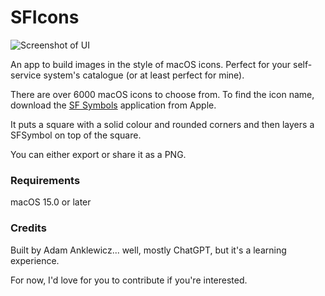 # SFIcons

![Screenshot of UI](https://www.neverhadtofight.com/wp-content/uploads/2024/12/Screenshot-2025-01-06-at-4.17.55%E2%80%AFPM.png)

An app to build images in the style of macOS icons. Perfect for your self-service system's catalogue (or at least perfect for mine).

There are over 6000 macOS icons to choose from. To find the icon name, download the [SF Symbols](https://devimages-cdn.apple.com/design/resources/download/SF-Symbols-6.dmg) application from Apple.

It puts a square with a solid colour and rounded corners and then layers a SFSymbol on top of the square. 

You can either export or share it as a PNG.

### Requirements

macOS 15.0 or later

### Credits

Built by Adam Anklewicz... well, mostly ChatGPT, but it's a learning experience.

For now, I'd love for you to contribute if you're interested. 
